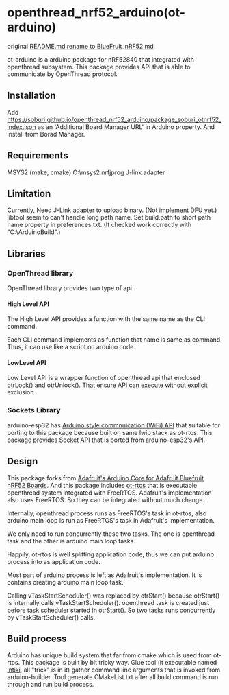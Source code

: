 
openthread_nrf52_arduino(ot-arduino)
======================================

original [README.md rename to BlueFruit_nRF52.md](BlueFruit_nRF52.md)

ot-arduino is a arduino package for nRF52840 that integrated with openthread subsystem.
This package provides API that is able to communicate by OpenThread protocol.

Installation
--------------

Add https://soburi.github.io/openthread_nrf52_arduino/package_soburi_otnrf52_index.json as an 'Additional Board Manager URL' in Arduino property.
And install from Borad Manager.

Requirements
--------------

MSYS2 (make, cmake) C:\msys2
nrfjprog
J-link adapter

Limitation
-------------

Currently, Need J-Link adapter to upload binary.
(Not implement DFU yet.)
libtool seem to can't handle long path name.
Set build.path to short path name property in preferences.txt.
(It checked work correctly with "C:\ArduinoBuild".)

Libraries
---------------

### OpenThread library

OpenThread library provides two type of api.

#### High Level API

The High Level API provides a function with the same name as the CLI command.

Each CLI command implements as function that name is same as command.
Thus, it can use like a script on arduino code.

#### LowLevel API

Low Level API is a wrapper function of openthread api that enclosed otrLock() and otrUnlock().
That ensure API can execute without explicit exclusion.


### Sockets Library

arduino-esp32 has [Arduino style commnuication (WiFi) API](https://github.com/espressif/arduino-esp32/tree/master/libraries/WiFi/src) that suitable for porting to this package because built on same lwip stack as ot-rtos.
This package provides Socket API that is ported from arduino-esp32's API.



Design
------------------

This package forks from [Adafruit's Arduino Core for Adafruit Bluefruit nRF52 Boards](https://github.com/adafruit/Adafruit_nRF52_Arduino).
And this package includes [ot-rtos](https://github.com/openthread/ot-rtos) that is executable openthread system integrated with FreeRTOS.
Adafruit's implementation also uses FreeRTOS.
So they can be integrated without much change.

Internally, openthread process runs as FreeRTOS's task in ot-rtos, also arduino main loop is run as FreeRTOS's task in Adafruit's implementation.

We only need to run concurrently these two tasks.
The one is openthread task and the other is arduino main loop tasks.

Happily, ot-rtos is well splitting application code, thus we can put arduino process into as application code.

Most part of arduino process is left as Adafruit's implementation.
It is contains creating arduino main loop task.

Calling vTaskStartScheduler() was replaced by otrStart() because otrStart() is internally calls vTaskStartScheduler().
openthread task is created just before task scheduler started in otrStart().
So two tasks runs concurrently by vTaskStartScheduler() calls.

Build process
--------

Arduino has unique build system that far from cmake which is used from ot-rtos.
This package is built by bit tricky way.
Glue tool (it executable named [intiki](https://github.com/espressif/arduino-esp32/tree/master/libraries/WiFi/src), all "trick" is in it) gather command line arguments that is invoked from arduino-builder.
Tool generate CMakeList.txt after all build command is run through and run build process.


